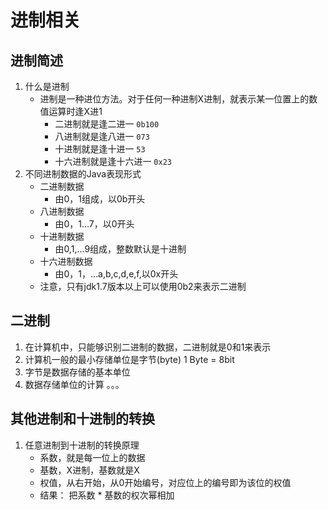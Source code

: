 # 进制相关
## 进制简述
1. 什么是进制
    * 进制是一种进位方法。对于任何一种进制X进制，就表示某一位置上的数值运算时逢X进1
        * 二进制就是逢二进一
            `0b100`
        * 八进制就是逢八进一
            `073`
        * 十进制就是逢十进一
            `53`
        * 十六进制就是逢十六进一
            `0x23`
2. 不同进制数据的Java表现形式
    * 二进制数据
        * 由0，1组成，以0b开头
    * 八进制数据
        * 由0，1...7，以0开头
    * 十进制数据
        * 由0,1,...9组成，整数默认是十进制
    * 十六进制数据
        * 由0，1，...a,b,c,d,e,f,以0x开头
    * 注意，只有jdk1.7版本以上可以使用0b2来表示二进制

## 二进制
1. 在计算机中，只能够识别二进制的数据，二进制就是0和1来表示
2. 计算机一般的最小存储单位是字节(byte) 1 Byte = 8bit
3. 字节是数据存储的基本单位
4. 数据存储单位的计算
    。。。
## 其他进制和十进制的转换
1. 任意进制到十进制的转换原理
    * 系数，就是每一位上的数据
    * 基数，X进制，基数就是X
    * 权值，从右开始，从0开始编号，对应位上的编号即为该位的权值
    * 结果： 把系数 * 基数的权次幂相加

